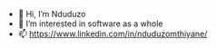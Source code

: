 - 👋 Hi, I’m Nduduzo
- 👀 I’m interested in software as a whole
- 📫 https://www.linkedin.com/in/nduduzomthiyane/

<!---
itssupremedeity/itssupremedeity is a ✨ special ✨ repository because its `README.md` (this file) appears on your GitHub profile.
You can click the Preview link to take a look at your changes.
--->
